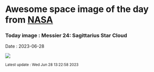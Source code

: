 
# Awesome space image of the day from [NASA](https://api.nasa.gov/)

### Today image : Messier 24: Sagittarius Star Cloud
Date : 2023-06-28

![](https://apod.nasa.gov/apod/image/2306/M24_2023grapod1024.jpg)

<small>Latest update : Wed Jun 28 13:22:58 2023</small>
        